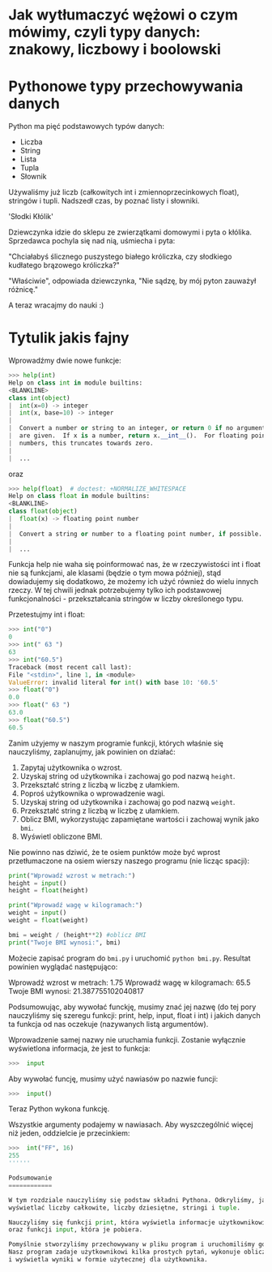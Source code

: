Jak wytłumaczyć wężowi o czym mówimy, czyli typy danych: znakowy, liczbowy i boolowski
======================================================================================

Pythonowe typy przechowywania danych
====================================

Python ma pięć podstawowych typów danych:
- Liczba
- String
- Lista
- Tupla
- Słownik

Używaliśmy już liczb (całkowitych int i zmiennoprzecinkowych float), stringów i tupli. Nadszedł czas, by poznać
listy i słowniki.

'Słodki Kłólik'

Dziewczynka idzie do sklepu ze zwierzątkami domowymi i pyta o kłólika.
Sprzedawca pochyla się nad nią, uśmiecha i pyta:

"Chciałabyś ślicznego puszystego białego króliczka,
czy słodkiego kudłatego brązowego króliczka?"

"Właściwie", odpowiada dziewczynka, "Nie sądzę, by mój pyton zauważył różnicę."

A teraz wracajmy do nauki :)

Tytulik jakis fajny
====================================

Wprowadźmy dwie nowe funkcje:

```python
>>> help(int)
Help on class int in module builtins:
<BLANKLINE>
class int(object)
|  int(x=0) -> integer
|  int(x, base=10) -> integer
|
|  Convert a number or string to an integer, or return 0 if no arguments
|  are given.  If x is a number, return x.__int__().  For floating point
|  numbers, this truncates towards zero.
|
|  ...
```

oraz

```python
>>> help(float)  # doctest: +NORMALIZE_WHITESPACE
Help on class float in module builtins:
<BLANKLINE>
class float(object)
|  float(x) -> floating point number
|
|  Convert a string or number to a floating point number, if possible.
|
|  ...
```

Funkcja help nie waha się poinformować nas, że w rzeczywistości int i float
nie są funkcjami, ale klasami (będzie o tym mowa później), stąd dowiadujemy się
dodatkowo, że możemy ich użyć również do wielu innych rzeczy. W tej chwili
jednak potrzebujemy tylko ich podstawowej funkcjonalności - przekształcania
stringów w liczby określonego typu.

Przetestujmy int i float:

```python
>>> int("0")
0
>>> int(" 63 ")
63
>>> int("60.5")
Traceback (most recent call last):
File "<stdin>", line 1, in <module>
ValueError: invalid literal for int() with base 10: '60.5'
>>> float("0")
0.0
>>> float(" 63 ")
63.0
>>> float("60.5")
60.5
```

Zanim użyjemy w naszym programie funkcji, których właśnie się nauczyliśmy,
zaplanujmy, jak powinien on działać:

1.  Zapytaj użytkownika o wzrost.
2.  Uzyskaj string od użytkownika i zachowaj go pod nazwą `height`.
3.  Przekształć string z liczbą w liczbę z ułamkiem.
4.  Poproś użytkownika o wprowadzenie wagi.
5.  Uzyskaj string od użytkownika i zachowaj go pod nazwą `weight`.
6.  Przekształć string z liczbą w liczbę z ułamkiem.
7.  Oblicz BMI, wykorzystując zapamiętane wartości i zachowaj wynik jako `bmi`.
8.  Wyświetl obliczone BMI.

Nie powinno nas dziwić, że te osiem punktów może być wprost
przetłumaczone na osiem wierszy naszego programu (nie licząc spacji):


```python
print("Wprowadź wzrost w metrach:")
height = input()
height = float(height)

print("Wprowadź wagę w kilogramach:")
weight = input()
weight = float(weight)

bmi = weight / (height**2) #oblicz BMI
print("Twoje BMI wynosi:", bmi)
```

Możecie zapisać program do `bmi.py` i uruchomić `python bmi.py`. Resultat
powinien wyglądać następująco:


Wprowadź wzrost w metrach:
1.75
Wprowadź wagę w kilogramach:
65.5
Twoje BMI wynosi: 21.387755102040817


Podsumowując, aby wywołać funckję, musimy znać jej nazwę (do tej pory
nauczyliśmy się szeregu funkcji: print, help, input, float i int) i jakich
danych ta funkcja od nas oczekuje (nazywanych listą argumentów).

Wprowadzenie samej nazwy nie uruchamia funkcji. Zostanie wyłącznie wyświetlona
informacja, że jest to funkcja:

```python
>>>  input 
```

Aby wywołać funcję, musimy użyć nawiasów po nazwie funcji:

```python
>>>  input()
```

Teraz Python wykona funkcję.

Wszystkie argumenty podajemy w nawiasach. Aby wyszczególnić więcej niż jeden,
oddzielcie je przecinkiem:

```python
>>>  int("FF", 16)
255
''''''

Podsumowanie
============

W tym rozdziale nauczyliśmy się podstaw składni Pythona. Odkryliśmy, jak
wyświetlać liczby całkowite, liczby dziesiętne, stringi i tuple.

Nauczyliśmy się funkcji print, która wyświetla informacje użytkownikowi
oraz funkcji input, która je pobiera.

Pomyślnie stworzyliśmy przechowywany w pliku program i uruchomiliśmy go.
Nasz program zadaje użytkownikowi kilka prostych pytań, wykonuje obliczenia
i wyświetla wyniki w formie użytecznej dla użytkownika.